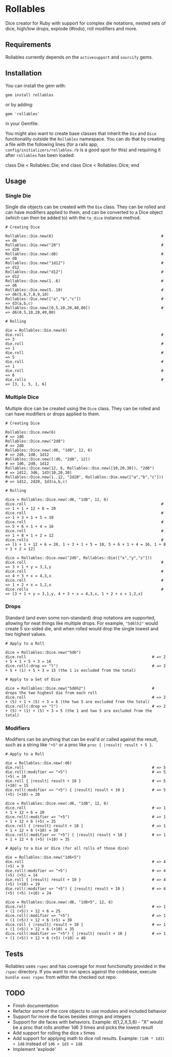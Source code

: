 # Rollables

Dice creator for Ruby with support for complex die notations, nested sets of dice, high/low drops, explode (#todo), roll modifiers and more.  

## Requirements

Rollables currently depends on the `activesupport` and `sourcify` gems.

## Installation

You can install the gem with:

    gem install rollables

or by adding:

    gem 'rollables'

in your Gemfile.

You might also want to create base classes that inherit the `Die` and `Dice` functionality outside the `Rollables` namespace.  You can do that by creating a file with the following lines (for a rails app, `config/initializers/rollables.rb` is a good spot for this) and requiring it after `rollables` has been loaded:

  class Die < Rollables::Die; end
  class Dice < Rollables::Dice; end

## Usage

### Single Die

Single die objects can be created with the `Die` class.  They can be rolled and can have modifiers applied to them, and can be converted to a Dice object (which can then be added to) with the `to_dice` instance method.

    # Creating Dice
    
    Rollables::Die.new(6)                                               # => d6
    Rollables::Die.new("20")                                            # => d20
    Rollables::Die.new(:d8)                                             # => d8
    Rollables::Die.new("1d12")                                          # => d12
    Rollables::Die.new("d12")                                           # => d12
    Rollables::Die.new(1..6)                                            # => d6
    Rollables::Die.new(5..10)                                           # => d6(5,6,7,8,9,10)
    Rollables::Die.new(["a","b","c"])                                   # => d3(a,b,c)
    Rollables::Die.new([0,5,10,20,40,80])                               # => d6(0,5,10,20,40,80)

    # Rolling
    
    die = Rollables::Die.new(6)
    die.roll                                                            # => 3
    die.roll                                                            # => 1
    die.roll                                                            # => 5
    die.roll                                                            # => 1
    die.roll                                                            # => 6
    die.rolls                                                           # => [3, 1, 5, 1, 6]

### Multiple Dice

Multiple dice can be created using the `Dice` class.  They can be rolled and can have modifiers or drops applied to them.

    # Creating Dice
    
    Rollables::Dice.new(6)                                                  # => 1d6
    Rollables::Dice.new("2d8")                                              # => 2d8
    Rollables::Dice.new(:d6, "1d8", 12, 6)                                  # => 2d6, 1d8, 1d12
    Rollables::Dice.new([:d6, "2d8", 12])                                   # => 1d6, 2d8, 1d12
    Rollables::Dice.new(12, 6, Rollables::Die.new([10,20,30]), "2d6")       # => 1d12, 3d6, 1d3(10,20,30)
    Rollables::Dice.new(1..12, "2d20", Rollables::Die.new(["a","b","c"]))   # => 1d12, 2d20, 1d3(a,b,c)
    
    # Rolling
    
    dice = Rollables::Dice.new(:d6, "1d8", 12, 6)
    dice.roll                                                           # => 1 + 1 + 12 + 6 = 20
    dice.roll                                                           # => 1 + 3 + 1 + 5 = 10
    dice.roll                                                           # => 5 + 6 + 1 + 4 = 16
    dice.roll                                                           # => 1 + 8 + 1 + 2 = 12
    dice.rolls                                                          # => [1 + 1 + 12 + 6 = 20, 1 + 3 + 1 + 5 = 10, 5 + 6 + 1 + 4 = 16, 1 + 8 + 1 + 2 = 12]
    
    dice = Rollables::Dice.new("2d6", Rollables::Die(["x","y","z"]))
    dice.roll                                                           # => 3 + 1 + y = 3,1,y
    dice.roll                                                           # => 4 + 3 + x = 4,3,x
    dice.roll                                                           # => 1 + 2 + x = 1,2,x
    dice.rolls                                                          # => [3 + 1 + y = 3,1,y, 4 + 3 + x = 4,3,x, 1 + 2 + x = 1,2,x]

### Drops

Standard (and even some non-standard) drop notations are supported, allowing for neat things like multiple drops.  For example, `"5d6lh2"` would create 5 six-sided die, and when rolled would drop the single lowest and two highest values.

    # Apply to a Roll
    
    dice = Rollables::Dice.new("5d6")
    dice.roll                                                       # => 2 + 5 + 1 + 5 + 3 = 16
    dice.roll(:drop => "l")                                         # => 2 + 5 + (1) + 5 + 3 = 15 (the 1 is excluded from the total)
    
    # Apply to a Set of Dice
    
    dice = Rollables::Dice.new("5d6h2")                             # drops the two highest die from each roll
    dice.roll                                                       # => 2 + (5) + 1 + (5) + 3 = 6 (the two 5 are excluded from the total)
    dice.roll(:drop => "l")                                         # => 2 + (5) + (1) + (5) + 3 = 5 (the 1 and two 5 are excluded from the total)
    

### Modifiers

Modifiers can be anything that can be eval'd or called against the result, such as a string like `"+5"` or a proc like `proc { |result| result + 5 }`.

    # Apply to a Roll
    
    die = Rollables::Die.new(:d6)
    die.roll                                                        # => 5
    die.roll(:modifier => "+5")                                     # => 5 (+5) = 10
    die.roll { |result| result + 10 }                               # => 5 (+10) = 15
    die.roll(:modifier => "+5") { |result| result + 10 }            # => 5 (+5) (+10) = 20
    
    dice = Rollables::Dice.new(:d6, "1d8", 12, 6)
    dice.roll                                                       # => 1 + 1 + 12 + 6 = 20
    dice.roll(:modifier => "+5")                                    # => 1 + 1 + 12 + 6 (+5) = 25
    dice.roll { |result| result + 10 }                              # => 1 + 1 + 12 + 6 (+10) = 30
    dice.roll(:modifier => "+5") { |result| result + 10 }           # => 1 + 1 + 12 + 6 (+5) (+10) = 35
    
    # Apply to a Die or Dice (for all rolls of those dice)
    
    die = Rollables::Die.new("1d6+5")
    die.roll                                                        # => 4 (+5) = 9
    die.roll(:modifier => "+5")                                     # => 4 (+5) (+5) = 14
    die.roll { |result| result + 10 }                               # => 4 (+5) (+10) = 19
    die.roll(:modifier => "+5") { |result| result + 10 }            # => 4 (+5) (+5) (+10) = 24
    
    dice = Rollables::Dice.new(:d6, "1d8+5", 12, 6)
    dice.roll                                                       # => 1 + (1 (+5)) + 12 + 6 = 25
    dice.roll(:modifier => "+5")                                    # => 1 + (1 (+5)) + 12 + 6 (+5) = 30
    dice.roll { |result| result + 10 }                              # => 1 + (1 (+5)) + 12 + 6 (+10) = 35
    dice.roll(:modifier => "+5") { |result| result + 10 }           # => 1 + (1 (+5)) + 12 + 6 (+5) (+10) = 40

## Tests

Rollables uses `rspec` and has coverage for most functionalty provided in the `/spec` directory.  If you want to run specs against the codebase, execute `bundle exec rspec` from within the checked out repo.

## TODO

* Finish documentation
* Refactor some of the core objects to use modules and included behavior
* Support for more die faces besides strings and integers
* Support for die faces with behaviors. Example: d(1,2,X,5,6) - "X" would be a proc that rolls another 1d6 3 times and picks the lowest result
* Add support for rolling the dice `x` times
* Add support for applying math to dice roll results. Example: `(1d6 * 1d3) + 1d8` instead of `1d6 + 1d3 + 1d8`
* Implement 'explode'
